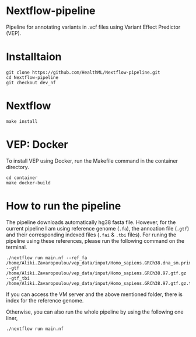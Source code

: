 # Nextflow-pipeline
Pipeline for annotating variants in .vcf files using Variant Effect Predictor (VEP).

# Installtaion
```
git clone https://github.com/HealthML/Nextflow-pipeline.git
cd Nextflow-pipeline
git checkout dev_nf
```

# Nextflow
`make install`

# VEP: Docker
To install VEP using Docker, run the Makefile command in the container directory.

```
cd container
make docker-build
```

# How to run the pipeline

The pipeline downloads automatically hg38 fasta file. However, for the current pipeline I am using reference genome (`.fa`), the annoation file (`.gtf`) and their corresponding indexed files (`.fai` & `.tbi` files). For runing the pipeline using these references, please run the following command on the terminal.

```
./nextflow run main.nf --ref_fa /home/Aliki.Zavaropoulou/vep_data/input/Homo_sapiens.GRCh38.dna_sm.primary_assembly.fa --gtf /home/Aliki.Zavaropoulou/vep_data/input/Homo_sapiens.GRCh38.97.gtf.gz --gtf_tbi /home/Aliki.Zavaropoulou/vep_data/input/Homo_sapiens.GRCh38.97.gtf.gz.tbi

```
If you can access the VM server and the above mentioned folder, there is index for the reference genome.

Otherwise, you can also run the whole pipeline by using the following one liner,

`./nextflow run main.nf`
